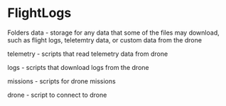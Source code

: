 # FlightLogs

Folders
data - storage for any data that some of the files may download, such as flight logs, teletemtry data, or custom data from the drone

telemetry - scripts that read telemetry data from drone

logs - scripts that download logs from the drone

missions - scripts for drone missions

drone - script to connect to drone
